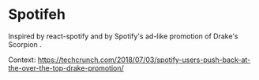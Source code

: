 # Spotifeh 
Inspired by react-spotify and by Spotify's ad-like promotion of Drake's Scorpion .

Context: https://techcrunch.com/2018/07/03/spotify-users-push-back-at-the-over-the-top-drake-promotion/
